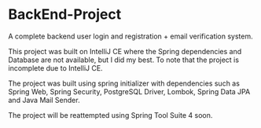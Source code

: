 # BackEnd-Project

A complete backend user login and registration + email verification system.

This project was built on IntelliJ CE where the Spring dependencies and Database are not available, but I did my best. 
To note that the project is incomplete due to IntelliJ CE. 

The project was built using spring initializer with dependencies such as Spring Web, Spring Security, PostgreSQL Driver, Lombok, Spring Data JPA and Java Mail Sender.

The project will be reattempted using Spring Tool Suite 4 soon. 
